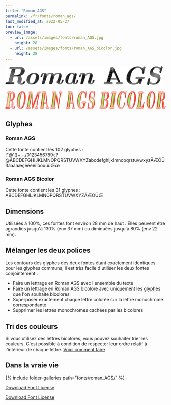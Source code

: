 ```yaml
---
title: "Roman AGS"
permalink: /fr/fonts/roman_ags/
last_modified_at: 2022-05-27
toc: false
preview_image:
  - url: /assets/images/fonts/roman_AGS.jpg
    height: 28
  - url: /assets/images/fonts/roman_AGS_bicolor.jpg
    height: 28
---
```


<img 
     src="/assets/images/fonts/roman_AGS.jpg"
     alt="Roman AGS" height="60">
     
<img 
     src="/assets/images/fonts/roman_AGS_bicolor.jpg"
     alt="Roman AGS_bicolor" height="60">



## Glyphes
### Roman AGS 
Cette fonte contient les 102 glyphes :	
!"@'()+,-./0123456789:;?@ABCDEFGHIJKLMNOPQRSTUVWXYZabcdefghijklmnopqrstuvwxyzÄÆÖÜßàáâäæçèéêëîïôöùûüŒœ

### Roman AGS Bicolor
Cette fonte contient les 31 glyphes :	
ABCDEFGHIJKLMNOPQRSTUVWXYZÄÆÖÜŒ

## Dimensions

Utilisées à 100%, ces fontes font environ 28 mm de haut .
Elles peuvent être agrandies jusqu'à 130% (env 37 mm) ou diminuées jusqu'à 80% (env  22 mm).

## Mélanger les deux polices

Les contours des glyphes des deux fontes étant exactement identiques pour les glyphes communs, il est très facile  d'utiliser les deux fontes conjointement :
- Faire un lettrage en Roman AGS avec l'ensemble du texte
- Faire un lettrage en Roman AGS bicolore avec  uniquement les glyphes que l'on souhaite bicolores
- Superposer exactement  chaque lettre colorée sur la lettre monochrome correspondante 
- Supprimer les lettres monochromes cachées par les bicolores

## Tri des couleurs 
Si vous utilisez des lettres bicolores, vous pouvez souhaiter trier les couleurs. C'est possible à condition de respecter leur ordre relatif à l'intérieur de chaque lettre. [Voici comment faire](https://inkstitch.org/fr/docs/lettering/#tri-des-couleurs)




## Dans la vraie vie
{% include folder-galleries path="fonts/roman_AGS/" %}

[Download Font License](https://github.com/inkstitch/inkstitch/tree/main/fonts/roman_ags_bicolor/LICENSE)

[Download Font License](https://github.com/inkstitch/inkstitch/tree/main/fonts/roman_ags/LICENSE)
